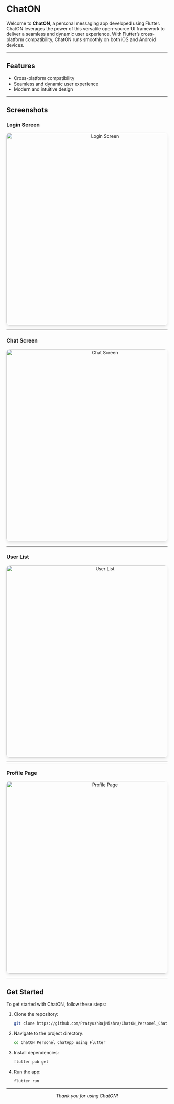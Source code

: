 # ChatON

Welcome to **ChatON**, a personal messaging app developed using Flutter. ChatON leverages the power of this versatile open-source UI framework to deliver a seamless and dynamic user experience. With Flutter’s cross-platform compatibility, ChatON runs smoothly on both iOS and Android devices.

---

## Features

- Cross-platform compatibility
- Seamless and dynamic user experience
- Modern and intuitive design

---

## Screenshots

### Login Screen

<div align="center">
    <img src="https://github.com/PratyushRajMishra/ChatON_Personel_ChatApp_using_Flutter/blob/main/assets/screenshots/LoginPage.jpeg" alt="Login Screen" width="600" style="border-radius: 10px; box-shadow: 0 4px 8px rgba(0, 0, 0, 0.1);">
</div>

---

### Chat Screen

<div align="center">
    <img src="https://github.com/PratyushRajMishra/ChatON_Personel_ChatApp_using_Flutter/blob/main/assets/screenshots/ChatScreenPage.jpeg" alt="Chat Screen" width="600" style="border-radius: 10px; box-shadow: 0 4px 8px rgba(0, 0, 0, 0.1);">
</div>

---

### User List

<div align="center">
    <img src="https://github.com/PratyushRajMishra/ChatON_Personel_ChatApp_using_Flutter/blob/main/assets/screenshots/UserlistPage.jpeg" alt="User List" width="600" style="border-radius: 10px; box-shadow: 0 4px 8px rgba(0, 0, 0, 0.1);">
</div>

---

### Profile Page

<div align="center">
    <img src="https://github.com/PratyushRajMishra/ChatON_Personel_ChatApp_using_Flutter/blob/main/assets/screenshots/ProfilePage.jpeg" alt="Profile Page" width="600" style="border-radius: 10px; box-shadow: 0 4px 8px rgba(0, 0, 0, 0.1);">
</div>

---

## Get Started

To get started with ChatON, follow these steps:

1. Clone the repository:
    ```sh
    git clone https://github.com/PratyushRajMishra/ChatON_Personel_ChatApp_using_Flutter.git
    ```
2. Navigate to the project directory:
    ```sh
    cd ChatON_Personel_ChatApp_using_Flutter
    ```
3. Install dependencies:
    ```sh
    flutter pub get
    ```
4. Run the app:
    ```sh
    flutter run
    ```

---

<div align="center">
    <em>Thank you for using ChatON!</em>
</div>
